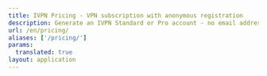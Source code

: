 ```yaml
---
title: IVPN Pricing - VPN subscription with anonymous registration
description: Generate an IVPN Standard or Pro account - no email address required. We accept credit cards, Paypal, Bitcoin or cash payments. 30-day money-back guarantee.
url: /en/pricing/
aliases: ['/pricing/']
params:
  translated: true
layout: application
---
```


